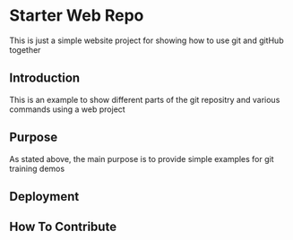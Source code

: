 # Starter Web Repo
This is just a simple website project for showing how to use git and
gitHub together
## Introduction
This is an example to show different parts of the git repositry and various
commands using a web project
## Purpose
As stated above, the main purpose is to provide simple examples for git
training demos
## Deployment


## How To Contribute
